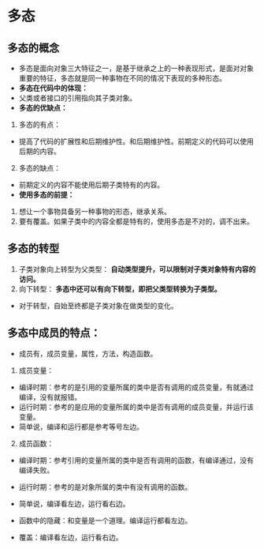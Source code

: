 # 多态
## 多态的概念
* 多态是面向对象三大特征之一，是基于继承之上的一种表现形式，是面对对象重要的特征，多态就是同一种事物在不同的情况下表现的多种形态。
* **多态在代码中的体现：**
* 父类或者接口的引用指向其子类对象。
* **多态的优缺点：**
1. 多态的有点：
* 提高了代码的扩展性和后期维护性。和后期维护性。前期定义的代码可以使用后期的内容。
2. 多态的缺点：
* 前期定义的内容不能使用后期子类特有的内容。
* **使用多态的前提：**
1. 想让一个事物具备另一种事物的形态，继承关系。
2. 要有覆盖。如果子类中的内容全都是特有的，使用多态是不对的，调不出来。

 ## 多态的转型
 1. 子类对象向上转型为父类型： **自动类型提升，可以限制对子类对象特有内容的访问。**
 2. 向下转型： **多态中还可以有向下转型，即把父类型转换为子类型。**
 * 对于转型，自始至终都是子类对象在做类型的变化。
 ## 多态中成员的特点：
 * 成员有，成员变量，属性，方法，构造函数。
 1. 成员变量：
 * 编译时期：参考的是引用的变量所属的类中是否有调用的成员变量，有就通过编译，没有就报错。
 * 运行时期：参考的是应用的变量所属的类中是否有调用的成员变量，并运行该变量。
 * 简单说，编译和运行都是参考等号左边。
 2. 成员函数：
 * 编译时期：参考引用的变量所属的类中是否有调用的函数，有编译通过，没有编译失败。
 * 运行时期：参考的是对象所属的类中有没有调用的函数。
 * 简单说，编译看左边，运行看右边。
 
 * 函数中的隐藏：和变量是一个道理。编译运行都看左边。
 * 覆盖：编译看左边，运行看右边。
 
